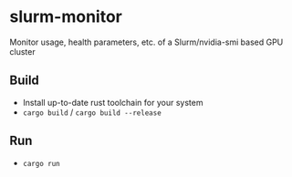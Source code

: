 # slurm-monitor
Monitor usage, health parameters, etc. of a Slurm/nvidia-smi based GPU cluster

## Build
- Install up-to-date rust toolchain for your system
- `cargo build` / `cargo build --release`

## Run
- `cargo run`